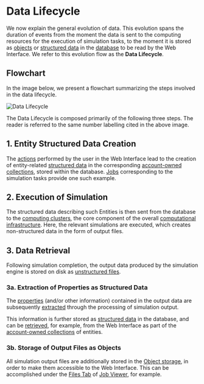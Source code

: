 # Data Lifecycle

We now explain the general evolution of data. This evolution spans the duration of events from the moment the data is sent to the computing resources for the execution of simulation tasks, to the moment it is stored as [objects](../data-in-objectstorage/overview.md) or [structured data](../data-structured/overview.md) in the [database](../data-structured/overview.md#database) to be read by the Web Interface. We refer to this evolution flow as the **Data Lifecycle**.

## Flowchart

In the image below, we present a flowchart summarizing the steps involved in the data lifecycle. 

![Data Lifecycle](/images/data/data-lifecycle.png "Data Lifecycle")

The Data Lifecycle is composed primarily of the following three steps. The reader is referred to the same number labelling cited in the above image.

## 1. Entity Structured Data Creation

The [actions](../entities-general/actions/overview.md) performed by the user in the Web Interface lead to the creation of entity-related [structured data](../data-structured/overview.md) in the corresponding [account-owned collections](../accounts/collections.md), stored within the database. [Jobs](../jobs/overview.md) corresponding to the simulation tasks provide one such example.
                
## 2. Execution of Simulation

The structured data describing such Entities is then sent from the database to the [computing clusters](../infrastructure/clusters/overview.md), the core component of the overall [computational infrastructure](../infrastructure/overview.md). Here, the relevant simulations are executed, which creates non-structured data in the form of output files.
                
## 3. Data Retrieval                
                
Following simulation completion, the output data produced by the simulation engine is stored on disk as [unstructured files](../data-on-disk/overview.md). 

### 3a. Extraction of Properties as Structured Data

The [properties](../properties/overview.md) (and/or other information) contained in the output data are subsequently [extracted](../properties/lifecycle/extractor.md) through the processing of simulation output. 

This information is further stored as [structured data](../data-structured/overview.md) in the database, and can be [retrieved](../properties/lifecycle/retrieval.md), for example, from the Web Interface as part of the [account-owned collections](../accounts/collections.md) of entities.

### 3b. Storage of Output Files as Objects

All simulation output files are additionally stored in the [Object storage](../data-in-objectstorage/overview.md), in order to make them accessible to the Web Interface. This can be accomplished under the [Files Tab](../jobs/ui/files-tab.md) of [Job Viewer](../jobs/ui/viewer.md), for example.
